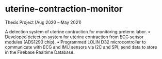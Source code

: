 # uterine-contraction-monitor
Thesis Project (Aug 2020 – May 2021)

A detection system of uterine contraction for monitoring preterm labor.
• Developed detection system for uterine contraction from ECG sensor modules (ADS1293 chip).
• Programmed LOLIN D32 microcontroller to communicate with ECG and IMU sensors via I2C and SPI, send data to store in the Firebase Realtime Database.
